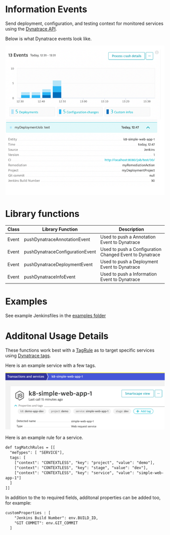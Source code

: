 # Information Events

Send deployment, configuration, and testing context for monitored services using the [Dynatrace API](https://www.dynatrace.com/support/help/dynatrace-api/environment-api/events/post-event).

Below is what Dynatrace events look like.

![](./images/events.png)

# Library functions

| Class | Library Function | Description |
| --- | --- | --- |
| Event | pushDynatraceAnnotationEvent | Used to push a Annotation Event to Dynatrace |
| Event | pushDynatraceConfigurationEvent | Used to push a Configuration Changed Event to Dynatrace |
| Event | pushDynatraceDeploymentEvent | Used to push a Deployment Event to Dynatrace |
| Event | pushDynatraceInfoEvent | Used to push a Information Event to Dynatrace |

# Examples

See example Jenkinsfiles in the [examples folder](examples)

# Additonal Usage Details

These functions work best with a [TagRule](https://www.dynatrace.com/support/help/shortlink/api-events-post-event#events-post-parameter-tagmatchrule) as to target specific services using [Dynatrace tags](https://www.dynatrace.com/support/help/how-to-use-dynatrace/tags-and-metadata/).  

Here is an example service with a few tags.

![](./images/service.png)

Here is an example rule for a service.

```
def tagMatchRules = [[
  "meTypes": [ "SERVICE"],
  tags: [
    ["context": "CONTEXTLESS", "key": "project", "value": "demo"],
    ["context": "CONTEXTLESS", "key": "stage", "value": "dev"],
    ["context": "CONTEXTLESS", "key": "service", "value": "simple-web-app-1"]
  ]
]]
```

In addition to the to required fields, additonal properties can be added too, for example:

```
customProperties : [
    "Jenkins Build Number": env.BUILD_ID,
    "GIT COMMIT": env.GIT_COMMIT
  ]
```
